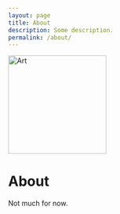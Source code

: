```yaml
---
layout: page
title: About
description: Some description.
permalink: /about/
---
```


<img class="img-rounded" src="/blog/assets/img/uploads/art.jpg" alt="Art" width="200">

# About

Not much for now.
